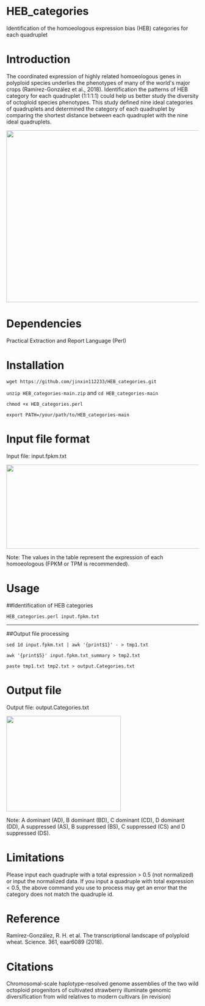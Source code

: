 # HEB_categories
Identification of the homoeologous expression bias (HEB) categories for each quadruplet

# Introduction
The coordinated expression of highly related homoeologous genes in polyploid species underlies the phenotypes of many of the world's major crops (Ramírez-González et al., 2018). Identification the patterns of HEB category for each quadruplet (1:1:1:1)  could help us better study the diversity of octoploid species phenotypes. This study defined nine ideal categories of quadruplets and determined the category of each quadruplet by comparing the shortest distance between each quadruplet with the nine ideal quadruplets.

<img src="https://user-images.githubusercontent.com/72123585/233905753-b1a49b5f-1141-4503-9715-6ced46f03bb5.jpg" width="900" height="450">

# Dependencies
Practical Extraction and Report Language (Perl) 

# Installation
`wget https://github.com/jinxin112233/HEB_categories.git`

`unzip HEB_categories-main.zip` and `cd HEB_categories-main`

`chmod +x HEB_categories.perl`

`export PATH=/your/path/to/HEB_categories-main`

# Input file format
Input file: input.fpkm.txt

<img src="https://user-images.githubusercontent.com/72123585/233907234-b5ca7e6b-8994-4b5a-bfd7-0f8a4d939e0a.png" width="650" height="220">

Note: The values in the table represent the expression of each homoeologous (FPKM or TPM is recommended).

# Usage
##Identification of HEB categories

`HEB_categories.perl input.fpkm.txt`

-----------------------------------------

##Output file processing

`sed 1d input.fpkm.txt | awk '{print$1}' - > tmp1.txt`

`awk '{print$5}' input.fpkm.txt_summary > tmp2.txt`

`paste tmp1.txt tmp2.txt > output.Categories.txt`

# Output file
Output file: output.Categories.txt

<img src="https://user-images.githubusercontent.com/72123585/233910231-3414cb9c-9fea-4f2e-8811-e248fe3ba233.png" width="300" height="250">

Note: A dominant (AD), B dominant (BD), C dominant (CD), D dominant (DD), A suppressed (AS), B suppressed (BS), C suppressed (CS) and D suppressed (DS).

# Limitations
Please input each quadruple with a total expression > 0.5 (not normalized) or input the normalized data. If you input a quadruple with total expression < 0.5, the above command you use to process may get an error that the category does not match the quadruple id.

# Reference
Ramírez-González, R. H. et al. The transcriptional landscape of polyploid wheat. Science. 361, eaar6089 (2018).

# Citations
Chromosomal-scale haplotype-resolved genome assemblies of the two wild octoploid progenitors of cultivated strawberry illuminate genomic diversification from wild relatives to modern cultivars (in revision)
